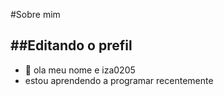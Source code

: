 #Sobre mim

##Editando o prefil
-
-  👋 ola meu nome e iza0205
- estou aprendendo a programar recentemente


<!---
iza0205/iza0205 is a ✨ special ✨ repository because its `README.md` (this file) appears on your GitHub profile.
You can click the Preview link to take a look at your changes.
--->
